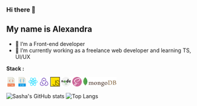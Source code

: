 ### Hi there 👋
## My name is Alexandra

- 🔭 I’m a Front-end developer
- 🌱 I’m currently working as a freelance web developer and learning TS, UI/UX

**Stack :**

<code><img height="25" src="https://github.com/alexandra-stepanova/alexandra-stepanova/blob/main/assets/10714751421536080157.svg"></code>
<code><img height="25" src="https://github.com/alexandra-stepanova/alexandra-stepanova/blob/main/assets/16738931111536080149-128.png"></code>
<code><img height="25" src="https://github.com/alexandra-stepanova/alexandra-stepanova/blob/main/assets/9159770461553750379.svg"></code>
<code><img height="25" src="https://github.com/alexandra-stepanova/alexandra-stepanova/blob/main/assets/icons8-redux-48.png"></code>
<code><img height="25" src="https://github.com/alexandra-stepanova/alexandra-stepanova/blob/main/assets/js.png"></code>
<code><img height="25" src="https://github.com/alexandra-stepanova/alexandra-stepanova/blob/main/assets/nodejs.svg"></code>
<code><img height="25" src="https://github.com/alexandra-stepanova/alexandra-stepanova/blob/main/assets/sass.png"></code>
<code><img height="25" src="https://github.com/alexandra-stepanova/alexandra-stepanova/blob/main/assets/17459301571551942128.svg"></code>


![Sasha's GitHub stats](https://github-readme-stats-git-masterrstaa-rickstaa.vercel.app/api?username=alexandra-stepanova&count_private=true&show_icons=true&theme=vue)
![Top Langs](https://github-readme-stats-git-masterrstaa-rickstaa.vercel.app/api/top-langs/?username=alexandra-stepanova&count_private=true&langs_count=5&layout=compact&theme=vue)
